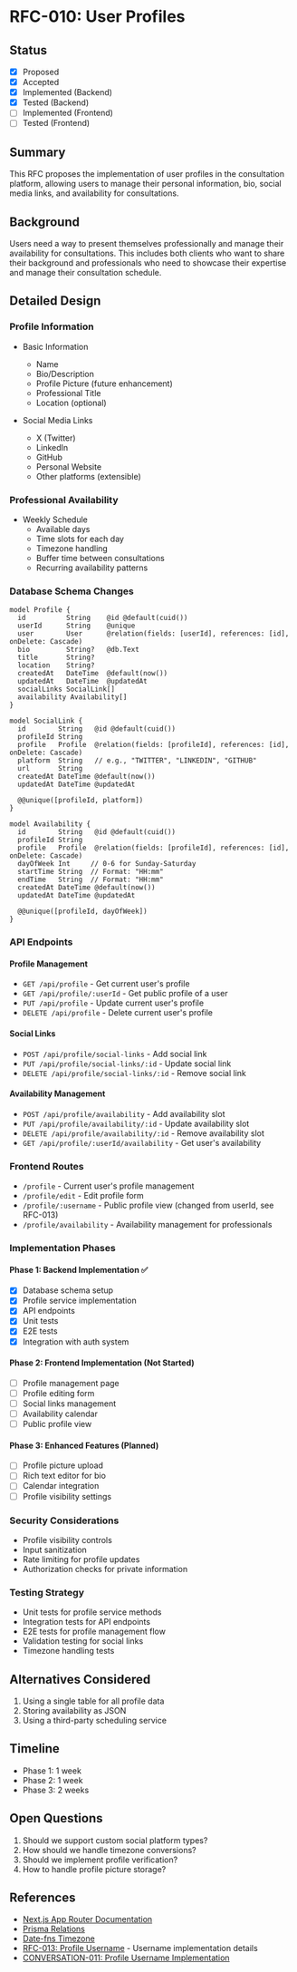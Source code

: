 # RFC-010: User Profiles

## Status
- [x] Proposed
- [x] Accepted
- [x] Implemented (Backend)
- [x] Tested (Backend)
- [ ] Implemented (Frontend)
- [ ] Tested (Frontend)

## Summary
This RFC proposes the implementation of user profiles in the consultation platform, allowing users to manage their personal information, bio, social media links, and availability for consultations.

## Background
Users need a way to present themselves professionally and manage their availability for consultations. This includes both clients who want to share their background and professionals who need to showcase their expertise and manage their consultation schedule.

## Detailed Design

### Profile Information
- Basic Information
  - Name
  - Bio/Description
  - Profile Picture (future enhancement)
  - Professional Title
  - Location (optional)

- Social Media Links
  - X (Twitter)
  - LinkedIn
  - GitHub
  - Personal Website
  - Other platforms (extensible)

### Professional Availability
- Weekly Schedule
  - Available days
  - Time slots for each day
  - Timezone handling
  - Buffer time between consultations
  - Recurring availability patterns

### Database Schema Changes
```prisma
model Profile {
  id          String    @id @default(cuid())
  userId      String    @unique
  user        User      @relation(fields: [userId], references: [id], onDelete: Cascade)
  bio         String?   @db.Text
  title       String?
  location    String?
  createdAt   DateTime  @default(now())
  updatedAt   DateTime  @updatedAt
  socialLinks SocialLink[]
  availability Availability[]
}

model SocialLink {
  id        String   @id @default(cuid())
  profileId String
  profile   Profile  @relation(fields: [profileId], references: [id], onDelete: Cascade)
  platform  String   // e.g., "TWITTER", "LINKEDIN", "GITHUB"
  url       String
  createdAt DateTime @default(now())
  updatedAt DateTime @updatedAt

  @@unique([profileId, platform])
}

model Availability {
  id        String   @id @default(cuid())
  profileId String
  profile   Profile  @relation(fields: [profileId], references: [id], onDelete: Cascade)
  dayOfWeek Int     // 0-6 for Sunday-Saturday
  startTime String  // Format: "HH:mm"
  endTime   String  // Format: "HH:mm"
  createdAt DateTime @default(now())
  updatedAt DateTime @updatedAt

  @@unique([profileId, dayOfWeek])
}
```

### API Endpoints

#### Profile Management
- `GET /api/profile` - Get current user's profile
- `GET /api/profile/:userId` - Get public profile of a user
- `PUT /api/profile` - Update current user's profile
- `DELETE /api/profile` - Delete current user's profile

#### Social Links
- `POST /api/profile/social-links` - Add social link
- `PUT /api/profile/social-links/:id` - Update social link
- `DELETE /api/profile/social-links/:id` - Remove social link

#### Availability Management
- `POST /api/profile/availability` - Add availability slot
- `PUT /api/profile/availability/:id` - Update availability slot
- `DELETE /api/profile/availability/:id` - Remove availability slot
- `GET /api/profile/:userId/availability` - Get user's availability

### Frontend Routes
- `/profile` - Current user's profile management
- `/profile/edit` - Edit profile form
- `/profile/:username` - Public profile view (changed from userId, see RFC-013)
- `/profile/availability` - Availability management for professionals

### Implementation Phases

#### Phase 1: Backend Implementation ✅
- [x] Database schema setup
- [x] Profile service implementation
- [x] API endpoints
- [x] Unit tests
- [x] E2E tests
- [x] Integration with auth system

#### Phase 2: Frontend Implementation (Not Started)
- [ ] Profile management page
- [ ] Profile editing form
- [ ] Social links management
- [ ] Availability calendar
- [ ] Public profile view

#### Phase 3: Enhanced Features (Planned)
- [ ] Profile picture upload
- [ ] Rich text editor for bio
- [ ] Calendar integration
- [ ] Profile visibility settings

### Security Considerations
- Profile visibility controls
- Input sanitization
- Rate limiting for profile updates
- Authorization checks for private information

### Testing Strategy
- Unit tests for profile service methods
- Integration tests for API endpoints
- E2E tests for profile management flow
- Validation testing for social links
- Timezone handling tests

## Alternatives Considered
1. Using a single table for all profile data
2. Storing availability as JSON
3. Using a third-party scheduling service

## Timeline
- Phase 1: 1 week
- Phase 2: 1 week
- Phase 3: 2 weeks

## Open Questions
1. Should we support custom social platform types?
2. How should we handle timezone conversions?
3. Should we implement profile verification?
4. How to handle profile picture storage?

## References
- [Next.js App Router Documentation](https://nextjs.org/docs/app)
- [Prisma Relations](https://www.prisma.io/docs/concepts/components/prisma-schema/relations)
- [Date-fns Timezone](https://date-fns.org/docs/Time-Zones)
- [RFC-013: Profile Username](./RFC-013-Profile-Username.md) - Username implementation details
- [CONVERSATION-011: Profile Username Implementation](../conversations/CONVERSATION-011-Profile-Username-Implementation.md) 